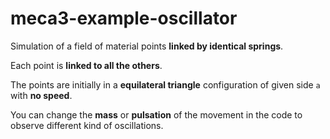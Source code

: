 # meca3-example-oscillator

Simulation of a field of material points **linked by identical springs**.

Each point is **linked to all the others**.

The points are initially in a **equilateral triangle** configuration of given side `a` with **no speed**.

You can change the **mass** or **pulsation** of the movement in the code to observe different kind of oscillations.